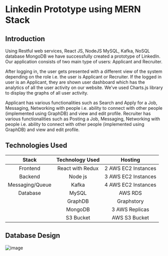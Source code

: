 # Linkedin Prototype using MERN Stack
## Introduction 

Using Restful web services, React JS, NodeJS MySQL, Kafka, NoSQL database MongoDB we have successfully created a prototype of LinkedIn. Our application consists of two main type of users: Applicant and Recruiter. 

After logging in, the user gets presented with a different view of the system depending on the role i.e. the user is Applicant or Recruiter. If the logged in user is an Applicant, they are shown user dashboard which has the analytics of all the user activity on our website. We’ve used Charts.js library to display the graphs of all user activity.

Applicant has various functionalities such as Search and Apply for a Job, Messaging, Networking with people i.e. ability to connect with other people (implemented using GraphDB) and view and edit profile.
Recruiter has various functionalities such as Posting a Job, Messaging, Networking with people i.e. ability to connect with other people (implemented using GraphDB) and view and edit profile.




## Technologies Used

|   Stack      | Technology Used| Hosting       |
|     :---:    |     :---:      |     :---:     |
| Frontend     | React with Redux     | 2 AWS EC2 Instances    |
| Backend      | Node js       | 3 AWS EC2 Instances      |
| Messaging/Queue     | Kafka       | 4 AWS EC2 Instances      |
| Database     | MySQL       | AWS RDS      |
|      | GraphDB       | Graphstory      |
|      | MongoDB       | 3 AWS Replicas      |
|      | S3 Bucket       | AWS S3 Bucket      |

## Database Design 
![image](https://user-images.githubusercontent.com/42597460/56462187-d0624200-6373-11e9-9255-1492ff01d9e1.png)
